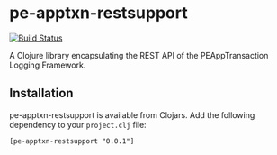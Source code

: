 # pe-apptxn-restsupport

[![Build Status](https://travis-ci.org/evanspa/pe-apptxn-restsupport.svg)](https://travis-ci.org/evanspa/pe-apptxn-restsupport)

A Clojure library encapsulating the REST API of the PEAppTransaction Logging
Framework.

## Installation

pe-apptxn-restsupport is available from Clojars.  Add the following dependency to your
`project.clj` file:

```
[pe-apptxn-restsupport "0.0.1"]
```
